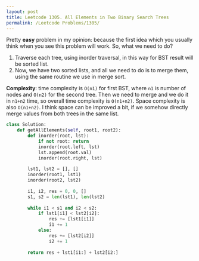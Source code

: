 ```yaml
---
layout: post
title: Leetcode 1305. All Elements in Two Binary Search Trees
permalink: /Leetcode Problems/1305/
---
```


Pretty **easy** problem in my opinion: because the first idea which you usually think when you see this problem will work. So, what we need to do?

1. Traverse each tree, using inorder traversal, in this way for BST result will be sorted list.
2. Now, we have two sorted lists, and all we need to do is to merge them, using the same routine we use in merge sort.

**Complexity**: time complexity is `O(n1)` for first BST, where `n1` is number of nodes and `O(n2)` for the second tree. Then we need to merge and we do it in `n1+n2` time, so overall time complexity is `O(n1+n2)`. Space complexity is also `O(n1+n2)`. I think space can be improved a bit, if we somehow directly merge values from both trees in the same list.

```python
class Solution:
    def getAllElements(self, root1, root2):
        def inorder(root, lst):
            if not root: return
            inorder(root.left, lst)
            lst.append(root.val)
            inorder(root.right, lst)
        
        lst1, lst2 = [], []
        inorder(root1, lst1)
        inorder(root2, lst2)
        
        i1, i2, res = 0, 0, []
        s1, s2 = len(lst1), len(lst2)
        
        while i1 < s1 and i2 < s2:
            if lst1[i1] < lst2[i2]:
                res += [lst1[i1]]
                i1 += 1
            else:
                res += [lst2[i2]]
                i2 += 1
                
        return res + lst1[i1:] + lst2[i2:]
```